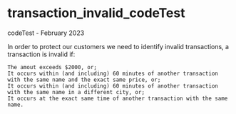 # transaction_invalid_codeTest
codeTest - February 2023


In order to protect our customers we need to identify invalid transactions, a transaction is invalid if:

    The amout exceeds $2000, or;
    It occurs within (and including) 60 minutes of another transaction with the same name and the exact same price, or;
    It occurs within (and including) 60 minutes of another transaction with the same name in a different city, or;
    It occurs at the exact same time of another transaction with the same name.
